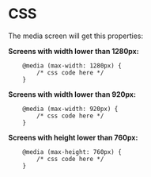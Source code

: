 # CSS
The media screen will get this properties:

**Screens with width lower than 1280px:**
```
	@media (max-width: 1280px) {
		/* css code here */
	}
```
**Screens with width lower than 920px:**
```
	@media (max-width: 920px) {
		/* css code here */
	}
```
**Screens with height lower than 760px:**
```
	@media (max-height: 760px) {
		/* css code here */
	}
```